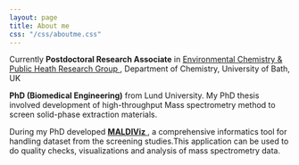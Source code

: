```yaml
---
layout: page
title: About me
css: "/css/aboutme.css"
---
```


<div id="aboutme-section">

<p class="about-text">
<span class="fa fa-briefcase about-icon"></span>
Currently <strong>Postdoctoral Research Associate</strong> in <a href="https://kasprzykhordern.wordpress.com/" target="_blank"> Environmental Chemistry & Public Heath Research Group </a>, Department of Chemistry, University of Bath, UK 
</p>

<p class="about-text">
<span class="fa fa-graduation-cap about-icon"></span>
<strong>PhD (Biomedical Engineering)</strong> from Lund University. My PhD thesis involved development of high-throughput Mass spectrometry method to screen solid-phase extraction materials.</p>

<p class="about-text">
<span class="fa fa-code about-icon"></span>
During my PhD developed <a href="https://jkkishore85.shinyapps.io/maldiviz/"><strong><italics> MALDIViz</italics> </strong></a>, a comprehensive informatics tool for handling dataset from the screening studies.This application can be used to do quality checks, visualizations and analysis of mass spectrometry data.</p>

</div>
